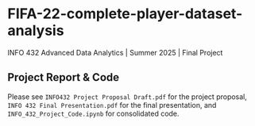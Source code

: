 # FIFA-22-complete-player-dataset-analysis

INFO 432 Advanced Data Analytics | Summer 2025 | Final Project

## Project Report & Code
Please see `INFO432 Project Proposal Draft.pdf` for the project proposal, `INFO 432 Final Presentation.pdf` for the final presentation, and `INFO_432_Project_Code.ipynb` for consolidated code.
